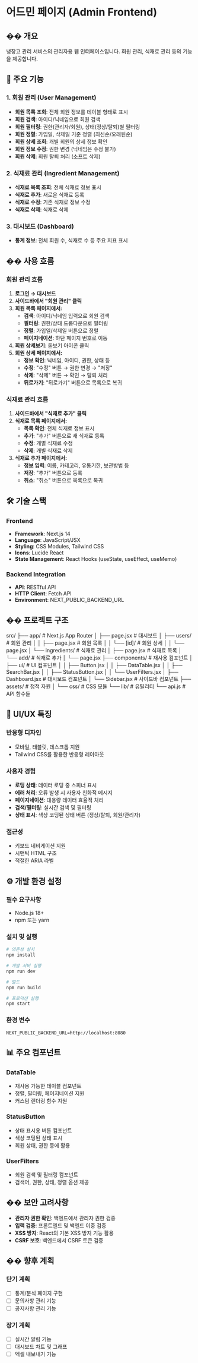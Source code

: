 # 어드민 페이지 (Admin Frontend)

## �� 개요
냉장고 관리 서비스의 관리자용 웹 인터페이스입니다. 회원 관리, 식재료 관리 등의 기능을 제공합니다.

## 🚀 주요 기능

### 1. 회원 관리 (User Management)
- **회원 목록 조회**: 전체 회원 정보를 테이블 형태로 표시
- **회원 검색**: 아이디/닉네임으로 회원 검색
- **회원 필터링**: 권한(관리자/회원), 상태(정상/탈퇴)별 필터링
- **회원 정렬**: 가입일, 삭제일 기준 정렬 (최신순/오래된순)
- **회원 상세 조회**: 개별 회원의 상세 정보 확인
- **회원 정보 수정**: 권한 변경 (닉네임은 수정 불가)
- **회원 삭제**: 회원 탈퇴 처리 (소프트 삭제)

### 2. 식재료 관리 (Ingredient Management)
- **식재료 목록 조회**: 전체 식재료 정보 표시
- **식재료 추가**: 새로운 식재료 등록
- **식재료 수정**: 기존 식재료 정보 수정
- **식재료 삭제**: 식재료 삭제

### 3. 대시보드 (Dashboard)
- **통계 정보**: 전체 회원 수, 식재료 수 등 주요 지표 표시

## �� 사용 흐름

### 회원 관리 흐름
1. **로그인 → 대시보드**
2. **사이드바에서 "회원 관리" 클릭**
3. **회원 목록 페이지에서:**
   - **검색**: 아이디/닉네임 입력으로 회원 검색
   - **필터링**: 권한/상태 드롭다운으로 필터링
   - **정렬**: 가입일/삭제일 버튼으로 정렬
   - **페이지네이션**: 하단 페이지 번호로 이동
4. **회원 상세보기**: 돋보기 아이콘 클릭
5. **회원 상세 페이지에서:**
   - **정보 확인**: 닉네임, 아이디, 권한, 상태 등
   - **수정**: "수정" 버튼 → 권한 변경 → "저장"
   - **삭제**: "삭제" 버튼 → 확인 → 탈퇴 처리
   - **뒤로가기**: "뒤로가기" 버튼으로 목록으로 복귀

### 식재료 관리 흐름
1. **사이드바에서 "식재료 추가" 클릭**
2. **식재료 목록 페이지에서:**
   - **목록 확인**: 전체 식재료 정보 표시
   - **추가**: "추가" 버튼으로 새 식재료 등록
   - **수정**: 개별 식재료 수정
   - **삭제**: 개별 식재료 삭제
3. **식재료 추가 페이지에서:**
   - **정보 입력**: 이름, 카테고리, 유통기한, 보관방법 등
   - **저장**: "추가" 버튼으로 등록
   - **취소**: "취소" 버튼으로 목록으로 복귀

## 🛠 기술 스택

### Frontend
- **Framework**: Next.js 14
- **Language**: JavaScript/JSX
- **Styling**: CSS Modules, Tailwind CSS
- **Icons**: Lucide React
- **State Management**: React Hooks (useState, useEffect, useMemo)

### Backend Integration
- **API**: RESTful API
- **HTTP Client**: Fetch API
- **Environment**: NEXT_PUBLIC_BACKEND_URL

## �� 프로젝트 구조
src/
├── app/ # Next.js App Router
│ ├── page.jsx # 대시보드
│ ├── users/ # 회원 관리
│ │ ├── page.jsx # 회원 목록
│ │ └── [id]/ # 회원 상세
│ │ └── page.jsx
│ └── ingredients/ # 식재료 관리
│ ├── page.jsx # 식재료 목록
│ └── add/ # 식재료 추가
│ └── page.jsx
├── components/ # 재사용 컴포넌트
│ ├── ui/ # UI 컴포넌트
│ │ ├── Button.jsx
│ │ ├── DataTable.jsx
│ │ ├── SearchBar.jsx
│ │ ├── StatusButton.jsx
│ │ └── UserFilters.jsx
│ ├── Dashboard.jsx # 대시보드 컴포넌트
│ └── Sidebar.jsx # 사이드바 컴포넌트
├── assets/ # 정적 자원
│ └── css/ # CSS 모듈
└── lib/ # 유틸리티
└── api.js # API 함수들

## 🎨 UI/UX 특징

### 반응형 디자인
- 모바일, 태블릿, 데스크톱 지원
- Tailwind CSS를 활용한 반응형 레이아웃

### 사용자 경험
- **로딩 상태**: 데이터 로딩 중 스피너 표시
- **에러 처리**: 오류 발생 시 사용자 친화적 메시지
- **페이지네이션**: 대용량 데이터 효율적 처리
- **검색/필터링**: 실시간 검색 및 필터링
- **상태 표시**: 색상 코딩된 상태 버튼 (정상/탈퇴, 회원/관리자)

### 접근성
- 키보드 네비게이션 지원
- 시맨틱 HTML 구조
- 적절한 ARIA 라벨

## ⚙️ 개발 환경 설정

### 필수 요구사항
- Node.js 18+
- npm 또는 yarn

### 설치 및 실행
```bash
# 의존성 설치
npm install

# 개발 서버 실행
npm run dev

# 빌드
npm run build

# 프로덕션 실행
npm start
```

### 환경 변수
```env
NEXT_PUBLIC_BACKEND_URL=http://localhost:8080
```

## 📊 주요 컴포넌트

### DataTable
- 재사용 가능한 테이블 컴포넌트
- 정렬, 필터링, 페이지네이션 지원
- 커스텀 렌더링 함수 지원

### StatusButton
- 상태 표시용 버튼 컴포넌트
- 색상 코딩된 상태 표시
- 회원 상태, 권한 등에 활용

### UserFilters
- 회원 검색 및 필터링 컴포넌트
- 검색어, 권한, 상태, 정렬 옵션 제공

## �� 보안 고려사항

- **관리자 권한 확인**: 백엔드에서 관리자 권한 검증
- **입력 검증**: 프론트엔드 및 백엔드 이중 검증
- **XSS 방지**: React의 기본 XSS 방지 기능 활용
- **CSRF 보호**: 백엔드에서 CSRF 토큰 검증

## �� 향후 계획

### 단기 계획
- [ ] 통계/분석 페이지 구현
- [ ] 문의사항 관리 기능
- [ ] 공지사항 관리 기능

### 장기 계획
- [ ] 실시간 알림 기능
- [ ] 대시보드 차트 및 그래프
- [ ] 엑셀 내보내기 기능